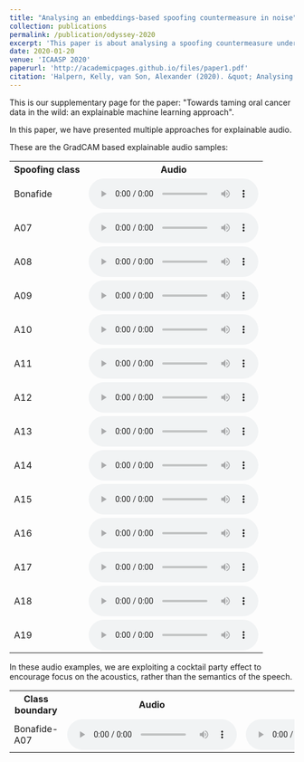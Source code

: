 ```yaml
---
title: "Analysing an embeddings-based spoofing countermeasure in noise"
collection: publications
permalink: /publication/odyssey-2020
excerpt: 'This paper is about analysing a spoofing countermeasure under noisy conditions.'
date: 2020-01-20
venue: 'ICAASP 2020'
paperurl: 'http://academicpages.github.io/files/paper1.pdf'
citation: 'Halpern, Kelly, van Son, Alexander (2020). &quot; Analysing an embeddings-based spoofing countermeasure in noise; <i>ODYSSEY 2020</i>. 1(1).'
---
```


This is our supplementary page for the paper: "Towards taming oral cancer data in the wild: an explainable machine learning approach".

In this paper, we have presented multiple approaches for explainable audio.

These are the GradCAM based explainable audio samples:

 <table style="width:100%">
  <tr>
    <th>Spoofing class</th>
    <th>Audio</th>
  </tr>
  <tr>
    <td>Bonafide</td>
    <td>
 <audio controls>
  <source src="/images/odyssey_audio/three_format_-.wav" type="audio/wav">
</audio> 
</td>
  </tr>
  <tr>
    <td>A07</td>
    <td>
 <audio controls>
  <source src="/images/odyssey_audio/three_format_A07.wav" type="audio/wav">
</audio> 
</td>
  </tr>
  <tr>
    <td>A08</td>
    <td>
 <audio controls>
  <source src="/images/odyssey_audio/three_format_A08.wav" type="audio/wav">
</audio> 
</td>
  </tr>
  <tr>
    <td>A09</td>
    <td>
 <audio controls>
  <source src="/images/odyssey_audio/three_format_A09.wav" type="audio/wav">
</audio> 
</td>
  </tr>
  <tr>
    <td>A10</td>
    <td>
 <audio controls>
  <source src="/images/odyssey_audio/three_format_A10.wav" type="audio/wav">
</audio> 
</td>
  </tr>
  <tr>
    <td>A11</td>
    <td>
 <audio controls>
  <source src="/images/odyssey_audio/three_format_A11.wav" type="audio/wav">
</audio> 
</td>
  </tr>
  <tr>
    <td>A12</td>
    <td>
 <audio controls>
  <source src="/images/odyssey_audio/three_format_A12.wav" type="audio/wav">
</audio> 
</td>
  </tr>
  <tr>
    <td>A13</td>
    <td>
 <audio controls>
  <source src="/images/odyssey_audio/three_format_A13.wav" type="audio/wav">
</audio> 
</td>
  </tr>
  <tr>
    <td>A14</td>
    <td>
 <audio controls>
  <source src="/images/odyssey_audio/three_format_A14.wav" type="audio/wav">
</audio> 
</td>
  </tr>
  <tr>
    <td>A15</td>
    <td>
 <audio controls>
  <source src="/images/odyssey_audio/three_format_A15.wav" type="audio/wav">
</audio> 
</td>
  </tr>
  <tr>
    <td>A16</td>
    <td>
 <audio controls>
  <source src="/images/odyssey_audio/three_format_A16.wav" type="audio/wav">
</audio> 
</td>
  </tr>
  <tr>
    <td>A17</td>
    <td>
 <audio controls>
  <source src="/images/odyssey_audio/three_format_A17.wav" type="audio/wav">
</audio> 
</td>
  </tr>
  <tr>
    <td>A18</td>
    <td>
 <audio controls>
  <source src="/images/odyssey_audio/three_format_A18.wav" type="audio/wav">
</audio> 
</td>
  </tr>
  <tr>
    <td>A19</td>
    <td>
 <audio controls>
  <source src="/images/odyssey_audio/three_format_A19.wav" type="audio/wav">
</audio> 
</td>
  </tr>
</table> 

In these audio examples, we are exploiting a cocktail party effect to encourage focus on the acoustics, rather than
the semantics of the speech.

 <table style="width:100%">
  <tr>
    <th>Class boundary</th>
    <th>Audio</th>
    <th>Bonafide (2000)</th>
    <th>Bonafide (1000)</th>
    <th>Bonafide (0)</th>
    <th>Spoof (0)</th>
    <th>Spoof (1000)</th>
    <th>Bonafide (2000)</th>
  </tr>
  <tr>
    <td>Bonafide-A07</td>
    <td>
 <audio controls>
  <source src="/images/mean_audios/mean_audio_bonafide_A07_add_num_2000.wav" type="audio/wav" style="width: 200px;">
</audio> 
</td>
    <td>
 <audio controls>
  <source src="/images/mean_audios/mean_audio_bonafide_A07_add_num_1000.wav" type="audio/wav" width=50>
</audio> 
</td>
    <td>
 <audio controls>
  <source src="/images/mean_audios/mean_audio_bonafide_A07_add_num_0.wav" type="audio/wav" width=50>
</audio> 
</td>
    <td>
 <audio controls>
  <source src="/images/mean_audios/mean_audio_spoof_A07_add_num_0.wav" type="audio/wav" width=50>
</audio> 
</td>
    <td>
 <audio controls>
  <source src="/images/mean_audios/mean_audio_spoof_A07_add_num_0.wav" type="audio/wav" width=50>
</audio> 
</td>
    <td>
 <audio controls>
  <source src="/images/mean_audios/mean_audio_spoof_A07_add_num_0.wav" type="audio/wav" width=50>
</audio> 
</td>
  </tr>
</table> 





